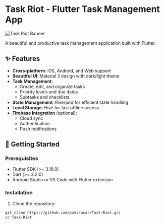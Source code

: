 # Task Riot - Flutter Task Management App

![Task Riot Banner](https://via.placeholder.com/1200x400?text=Task+Riot+Flutter+App)

A beautiful and productive task management application built with Flutter.

## ✨ Features

- **Cross-platform**: iOS, Android, and Web support
- **Beautiful UI**: Material 3 design with dark/light theme
- **Task Management**:
  - Create, edit, and organize tasks
  - Priority levels and due dates
  - Subtasks and checklists
- **State Management**: Riverpod for efficient state handling
- **Local Storage**: Hive for fast offline access
- **Firebase Integration** (optional):
  - Cloud sync
  - Authentication
  - Push notifications

## 🚀 Getting Started

### Prerequisites

- Flutter SDK (>= 3.16.0)
- Dart (>= 3.2.0)
- Android Studio or VS Code with Flutter extension

### Installation

1. Clone the repository:
```bash
git clone https://github.com/pamiracar/Task-Riot.git
cd Task-Riot
